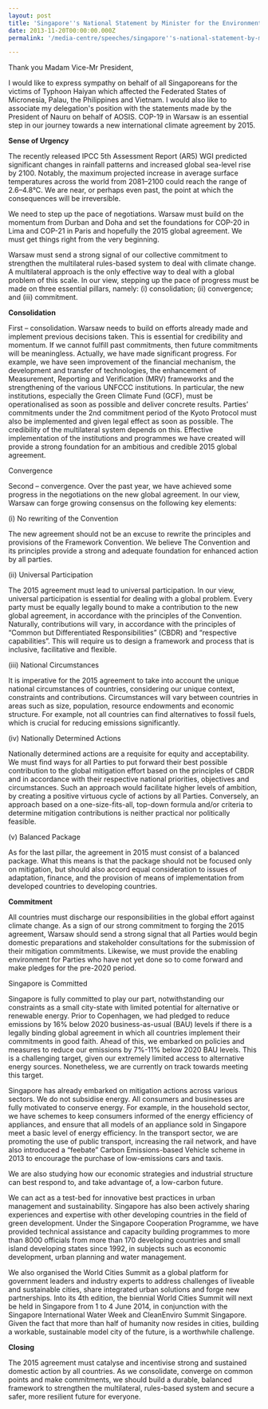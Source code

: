 ```yaml
---
layout: post
title: 'Singapore''s National Statement by Minister for the Environment and Water Resources, Dr Vivian Balakrishnan, at the United Nations Framework Convention on Climate Change - COP-19 / CMP-9, on 20th November 2013 in Warsaw, Poland at 3.30pm'
date: 2013-11-20T00:00:00.000Z
permalink: '/media-centre/speeches/singapore''s-national-statement-by-minister-for-the-environment-and-water-resources-dr-vivian-balakrishnan'

---
```



Thank you Madam Vice-Mr President, 

I would like to express sympathy on behalf of all Singaporeans for the victims of Typhoon Haiyan which affected the Federated States of Micronesia, Palau, the Philippines and Vietnam. I would also like to associate my delegation's position with the statements made by the President of Nauru on behalf of AOSIS. COP-19 in Warsaw is an essential step in our journey towards a new international climate agreement by 2015. 

**Sense of Urgency** 

The recently released IPCC 5th Assessment Report (AR5) WGI predicted significant changes in rainfall patterns and increased global sea-level rise by 2100. Notably, the maximum projected increase in average surface temperatures across the world from 2081–2100 could reach the range of 2.6–4.8°C. We are near, or perhaps even past, the point at which the consequences will be irreversible. 

We need to step up the pace of negotiations. Warsaw must build on the momentum from Durban and Doha and set the foundations for COP-20 in Lima and COP-21 in Paris and hopefully the 2015 global agreement. We must get things right from the very beginning. 

Warsaw must send a strong signal of our collective commitment to strengthen the multilateral rules-based system to deal with climate change. A multilateral approach is the only effective way to deal with a global problem of this scale. In our view, stepping up the pace of progress must be made on three essential pillars, namely: (i) consolidation; (ii) convergence; and (iii) commitment. 

**Consolidation** 

First – consolidation. Warsaw needs to build on efforts already made and implement previous decisions taken. This is essential for credibility and momentum. If we cannot fulfill past commitments, then future commitments will be meaningless. Actually, we have made significant progress. For example, we have seen improvement of the financial mechanism, the development and transfer of technologies, the enhancement of Measurement, Reporting and Verification (MRV) frameworks and the strengthening of the various UNFCCC institutions. In particular, the new institutions, especially the Green Climate Fund (GCF), must be operationalised as soon as possible and deliver concrete results. Parties’ commitments under the 2nd commitment period of the Kyoto Protocol must also be implemented and given legal effect as soon as possible. The credibility of the multilateral system depends on this. Effective implementation of the institutions and programmes we have created will provide a strong foundation for an ambitious and credible 2015 global agreement. 

Convergence 

Second – convergence. Over the past year, we have achieved some progress in the negotiations on the new global agreement. In our view, Warsaw can forge growing consensus on the following key elements: 

(i) No rewriting of the Convention 

The new agreement should not be an excuse to rewrite the principles and provisions of the Framework Convention. We believe The Convention and its principles provide a strong and adequate foundation for enhanced action by all parties. 

(ii) Universal Participation 

The 2015 agreement must lead to universal participation. In our view, universal participation is essential for dealing with a global problem. Every party must be equally legally bound to make a contribution to the new global agreement, in accordance with the principles of the Convention. Naturally, contributions will vary, in accordance with the principles of “Common but Differentiated Responsibilities” (CBDR) and “respective capabilities”. This will require us to design a framework and process that is inclusive, facilitative and flexible. 

(iii) National Circumstances 

It is imperative for the 2015 agreement to take into account the unique national circumstances of countries, considering our unique context, constraints and contributions. Circumstances will vary between countries in areas such as size, population, resource endowments and economic structure. For example, not all countries can find alternatives to fossil fuels, which is crucial for reducing emissions significantly. 

(iv) Nationally Determined Actions 

Nationally determined actions are a requisite for equity and acceptability. We must find ways for all Parties to put forward their best possible contribution to the global mitigation effort based on the principles of CBDR and in accordance with their respective national priorities, objectives and circumstances. Such an approach would facilitate higher levels of ambition, by creating a positive virtuous cycle of actions by all Parties. Conversely, an approach based on a one-size-fits-all, top-down formula and/or criteria to determine mitigation contributions is neither practical nor politically feasible. 

(v) Balanced Package 

As for the last pillar, the agreement in 2015 must consist of a balanced package. What this means is that the package should not be focused only on mitigation, but should also accord equal consideration to issues of adaptation, finance, and the provision of means of implementation from developed countries to developing countries. 

**Commitment** 

All countries must discharge our responsibilities in the global effort against climate change. As a sign of our strong commitment to forging the 2015 agreement, Warsaw should send a strong signal that all Parties would begin domestic preparations and stakeholder consultations for the submission of their mitigation commitments. Likewise, we must provide the enabling environment for Parties who have not yet done so to come forward and make pledges for the pre-2020 period. 

Singapore is Committed 

Singapore is fully committed to play our part, notwithstanding our constraints as a small city-state with limited potential for alternative or renewable energy. Prior to Copenhagen, we had pledged to reduce emissions by 16% below 2020 business-as-usual (BAU) levels if there is a legally binding global agreement in which all countries implement their commitments in good faith. Ahead of this, we embarked on policies and measures to reduce our emissions by 7%-11% below 2020 BAU levels. This is a challenging target, given our extremely limited access to alternative energy sources. Nonetheless, we are currently on track towards meeting this target. 

Singapore has already embarked on mitigation actions across various sectors. We do not subsidise energy. All consumers and businesses are fully motivated to conserve energy. For example, in the household sector, we have schemes to keep consumers informed of the energy efficiency of appliances, and ensure that all models of an appliance sold in Singapore meet a basic level of energy efficiency. In the transport sector, we are promoting the use of public transport, increasing the rail network, and have also introduced a “feebate” Carbon Emissions-based Vehicle scheme in 2013 to encourage the purchase of low-emissions cars and taxis. 

We are also studying how our economic strategies and industrial structure can best respond to, and take advantage of, a low-carbon future. 

We can act as a test-bed for innovative best practices in urban management and sustainability. Singapore has also been actively sharing experiences and expertise with other developing countries in the field of green development. Under the Singapore Cooperation Programme, we have provided technical assistance and capacity building programmes to more than 8000 officials from more than 170 developing countries and small island developing states since 1992, in subjects such as economic development, urban planning and water management. 

We also organised the World Cities Summit as a global platform for government leaders and industry experts to address challenges of liveable and sustainable cities, share integrated urban solutions and forge new partnerships. Into its 4th edition, the biennial World Cities Summit will next be held in Singapore from 1 to 4 June 2014, in conjunction with the Singapore International Water Week and CleanEnviro Summit Singapore. Given the fact that more than half of humanity now resides in cities, building a workable, sustainable model city of the future, is a worthwhile challenge. 

**Closing** 

The 2015 agreement must catalyse and incentivise strong and sustained domestic action by all countries. As we consolidate, converge on common points and make commitments, we should build a durable, balanced framework to strengthen the multilateral, rules-based system and secure a safer, more resilient future for everyone. 

